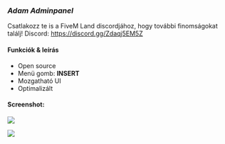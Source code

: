 ### *Adam Adminpanel*
Csatlakozz te is a FiveM Land discordjához, hogy további finomságokat találj! 
Discord: https://discord.gg/Zdaqj5EM5Z

#### Funkciók & leírás
- Open source
- Menü gomb: **INSERT**
- Mozgatható UI
- Optimalizált

#### Screenshot:
![](https://cdn.discordapp.com/attachments/875129408665567232/947236693021438112/unknown.png)

![](https://cdn.discordapp.com/attachments/947152046778359808/947242057741770803/unknown.png)


